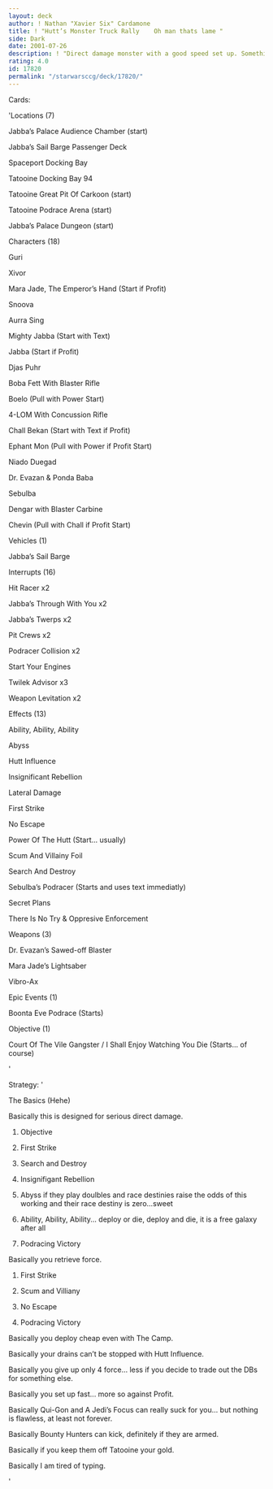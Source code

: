 ```yaml
---
layout: deck
author: ! Nathan "Xavier Six" Cardamone
title: ! "Hutt’s Monster Truck Rally    Oh man thats lame "
side: Dark
date: 2001-07-26
description: ! "Direct damage monster with a good speed set up. Something for those becoming increasingly bored with the jedi heavy deck."
rating: 4.0
id: 17820
permalink: "/starwarsccg/deck/17820/"
---
```

Cards: 

'Locations (7)


Jabba’s Palace Audience Chamber (start)

Jabba’s Sail Barge Passenger Deck 

Spaceport Docking Bay 

Tatooine Docking Bay 94 

Tatooine Great Pit Of Carkoon (start)

Tatooine Podrace Arena (start)

Jabba’s Palace Dungeon (start)


Characters (18)


Guri 

Xivor

Mara Jade, The Emperor’s Hand (Start if Profit) 

Snoova 

Aurra Sing 

Mighty Jabba (Start with Text) 

Jabba (Start if Profit)  

Djas Puhr 

Boba Fett With Blaster Rifle 

Boelo (Pull with Power Start)

4-LOM With Concussion Rifle 

Chall Bekan (Start with Text if Profit)  

Ephant Mon (Pull with Power if Profit Start)

Niado Duegad 

Dr. Evazan & Ponda Baba 

Sebulba 

Dengar with Blaster Carbine 

Chevin (Pull with Chall if Profit Start)


Vehicles (1)


Jabba’s Sail Barge


Interrupts (16)


Hit Racer  x2

Jabba’s Through With You  x2

Jabba’s Twerps  x2

Pit Crews  x2

Podracer Collision  x2

Start Your Engines 

Twilek Advisor x3

Weapon Levitation x2


Effects (13)


Ability, Ability, Ability 

Abyss 

Hutt Influence 

Insignificant Rebellion 

Lateral Damage 

First Strike

No Escape 

Power Of The Hutt (Start... usually)

Scum And Villainy Foil 

Search And Destroy 

Sebulba’s Podracer (Starts and uses text immediatly)

Secret Plans 

There Is No Try & Oppresive Enforcement 


Weapons (3)


Dr. Evazan’s Sawed-off Blaster 

Mara Jade’s Lightsaber 

Vibro-Ax 


Epic Events (1)


Boonta Eve Podrace (Starts)


Objective (1)


Court Of The Vile Gangster / I Shall Enjoy Watching You Die (Starts... of course)

'

Strategy: '

The Basics (Hehe)


Basically this is designed for serious direct damage. 

1. Objective

2. First Strike

3. Search and Destroy

4. Insignifigant Rebellion

5. Abyss if they play doulbles and race destinies raise the odds of this working and their race destiny is zero...sweet

6. Ability, Ability, Ability... deploy or die, deploy and die, it is a free galaxy after all

7. Podracing Victory


Basically you retrieve force.


1. First Strike

2. Scum and Villiany

3. No Escape

4. Podracing Victory


Basically you deploy cheap even with The Camp.

Basically your drains can’t be stopped with Hutt Influence.

Basically you give up only 4 force... less if you decide to trade out the DBs for something else.

Basically you set up fast... more so against Profit.

Basically Qui-Gon and A Jedi’s Focus can really suck for you... but nothing is flawless, at least not forever.

Basically Bounty Hunters can kick, definitely if they are armed. 

Basically if you keep them off Tatooine your gold.

Basically I am tired of typing.


'

